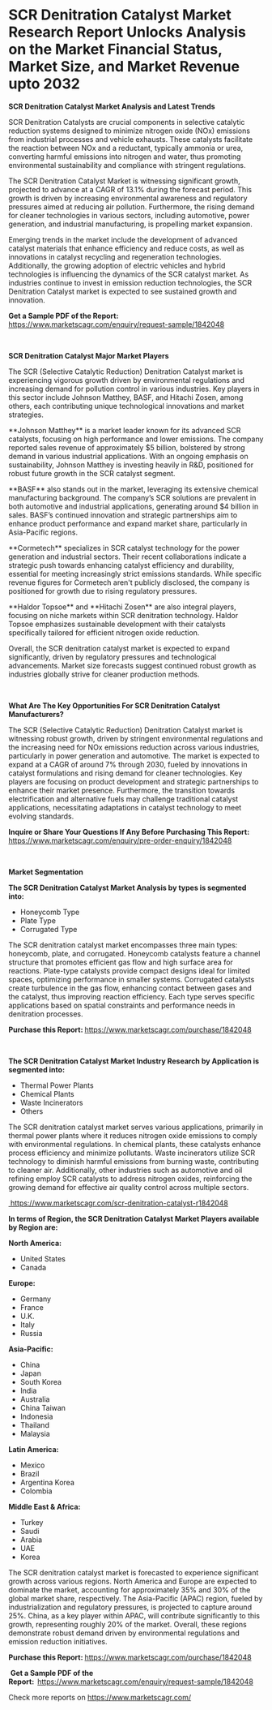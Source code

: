 <p><h1>SCR Denitration Catalyst Market Research Report Unlocks Analysis on the Market Financial Status, Market Size, and Market Revenue upto 2032</h1></p><p><strong>SCR Denitration Catalyst Market Analysis and Latest Trends</strong></p>
<p><p>SCR Denitration Catalysts are crucial components in selective catalytic reduction systems designed to minimize nitrogen oxide (NOx) emissions from industrial processes and vehicle exhausts. These catalysts facilitate the reaction between NOx and a reductant, typically ammonia or urea, converting harmful emissions into nitrogen and water, thus promoting environmental sustainability and compliance with stringent regulations.</p><p>The SCR Denitration Catalyst Market is witnessing significant growth, projected to advance at a CAGR of 13.1% during the forecast period. This growth is driven by increasing environmental awareness and regulatory pressures aimed at reducing air pollution. Furthermore, the rising demand for cleaner technologies in various sectors, including automotive, power generation, and industrial manufacturing, is propelling market expansion.</p><p>Emerging trends in the market include the development of advanced catalyst materials that enhance efficiency and reduce costs, as well as innovations in catalyst recycling and regeneration technologies. Additionally, the growing adoption of electric vehicles and hybrid technologies is influencing the dynamics of the SCR catalyst market. As industries continue to invest in emission reduction technologies, the SCR Denitration Catalyst market is expected to see sustained growth and innovation.</p></p>
<p><strong>Get a Sample PDF of the Report:&nbsp;</strong> <a href="https://www.marketscagr.com/enquiry/request-sample/1842048?utm_campaign=2520&utm_medium=2&utm_source=Github&utm_content=ia&utm_term=26032025&utm_id=scr-denitration-catalyst">https://www.marketscagr.com/enquiry/request-sample/1842048</a></p>
<p>&nbsp;</p>
<p><strong>SCR Denitration Catalyst Major Market Players</strong></p>
<p><p>The SCR (Selective Catalytic Reduction) Denitration Catalyst market is experiencing vigorous growth driven by environmental regulations and increasing demand for pollution control in various industries. Key players in this sector include Johnson Matthey, BASF, and Hitachi Zosen, among others, each contributing unique technological innovations and market strategies.</p><p>**Johnson Matthey** is a market leader known for its advanced SCR catalysts, focusing on high performance and lower emissions. The company reported sales revenue of approximately $5 billion, bolstered by strong demand in various industrial applications. With an ongoing emphasis on sustainability, Johnson Matthey is investing heavily in R&D, positioned for robust future growth in the SCR catalyst segment.</p><p>**BASF** also stands out in the market, leveraging its extensive chemical manufacturing background. The company’s SCR solutions are prevalent in both automotive and industrial applications, generating around $4 billion in sales. BASF’s continued innovation and strategic partnerships aim to enhance product performance and expand market share, particularly in Asia-Pacific regions.</p><p>**Cormetech** specializes in SCR catalyst technology for the power generation and industrial sectors. Their recent collaborations indicate a strategic push towards enhancing catalyst efficiency and durability, essential for meeting increasingly strict emissions standards. While specific revenue figures for Cormetech aren't publicly disclosed, the company is positioned for growth due to rising regulatory pressures.</p><p>**Haldor Topsoe** and **Hitachi Zosen** are also integral players, focusing on niche markets within SCR denitration technology. Haldor Topsoe emphasizes sustainable development with their catalysts specifically tailored for efficient nitrogen oxide reduction.</p><p>Overall, the SCR denitration catalyst market is expected to expand significantly, driven by regulatory pressures and technological advancements. Market size forecasts suggest continued robust growth as industries globally strive for cleaner production methods.</p></p>
<p>&nbsp;</p>
<p><strong>What Are The Key Opportunities For SCR Denitration Catalyst Manufacturers?</strong></p>
<p><p>The SCR (Selective Catalytic Reduction) Denitration Catalyst market is witnessing robust growth, driven by stringent environmental regulations and the increasing need for NOx emissions reduction across various industries, particularly in power generation and automotive. The market is expected to expand at a CAGR of around 7% through 2030, fueled by innovations in catalyst formulations and rising demand for cleaner technologies. Key players are focusing on product development and strategic partnerships to enhance their market presence. Furthermore, the transition towards electrification and alternative fuels may challenge traditional catalyst applications, necessitating adaptations in catalyst technology to meet evolving standards.</p></p>
<p><strong>Inquire or Share Your Questions If Any Before Purchasing This Report:</strong> <a href="https://www.marketscagr.com/enquiry/pre-order-enquiry/1842048?utm_campaign=2520&utm_medium=2&utm_source=Github&utm_content=ia&utm_term=26032025&utm_id=scr-denitration-catalyst">https://www.marketscagr.com/enquiry/pre-order-enquiry/1842048</a></p>
<p>&nbsp;</p>
<p><strong>Market Segmentation</strong></p>
<p><strong>The SCR Denitration Catalyst Market Analysis by types is segmented into:</strong></p>
<p><ul><li>Honeycomb Type</li><li>Plate Type</li><li>Corrugated Type</li></ul></p>
<p><p>The SCR denitration catalyst market encompasses three main types: honeycomb, plate, and corrugated. Honeycomb catalysts feature a channel structure that promotes efficient gas flow and high surface area for reactions. Plate-type catalysts provide compact designs ideal for limited spaces, optimizing performance in smaller systems. Corrugated catalysts create turbulence in the gas flow, enhancing contact between gases and the catalyst, thus improving reaction efficiency. Each type serves specific applications based on spatial constraints and performance needs in denitration processes.</p></p>
<p><strong>Purchase this Report:&nbsp;</strong><a href="https://www.marketscagr.com/purchase/1842048?utm_campaign=2520&utm_medium=2&utm_source=Github&utm_content=ia&utm_term=26032025&utm_id=scr-denitration-catalyst">https://www.marketscagr.com/purchase/1842048</a></p>
<p>&nbsp;</p>
<p><strong>The SCR Denitration Catalyst Market Industry Research by Application is segmented into:</strong></p>
<p><ul><li>Thermal Power Plants</li><li>Chemical Plants</li><li>Waste Incinerators</li><li>Others</li></ul></p>
<p><p>The SCR denitration catalyst market serves various applications, primarily in thermal power plants where it reduces nitrogen oxide emissions to comply with environmental regulations. In chemical plants, these catalysts enhance process efficiency and minimize pollutants. Waste incinerators utilize SCR technology to diminish harmful emissions from burning waste, contributing to cleaner air. Additionally, other industries such as automotive and oil refining employ SCR catalysts to address nitrogen oxides, reinforcing the growing demand for effective air quality control across multiple sectors.</p></p>
<p><a href="https://www.marketscagr.com/scr-denitration-catalyst-r1842048?utm_campaign=2520&utm_medium=2&utm_source=Github&utm_content=ia&utm_term=26032025&utm_id=scr-denitration-catalyst">&nbsp;https://www.marketscagr.com/scr-denitration-catalyst-r1842048</a></p>
<p><strong>In terms of Region, the SCR Denitration Catalyst Market Players available by Region are:</strong></p>
<p>
    <p> <strong> North America: </strong>
        <ul>
            <li>United States</li>
            <li>Canada</li>
        </ul>
        </p> 
    <p> <strong> Europe: </strong>
        <ul>
            <li>Germany</li>
            <li>France</li>
            <li>U.K.</li>
            <li>Italy</li>
            <li>Russia</li>
        </ul>
        </p> 
    <p> <strong> Asia-Pacific: </strong>
        <ul>
            <li>China</li>
            <li>Japan</li>
            <li>South Korea</li>
            <li>India</li>
            <li>Australia</li>
            <li>China Taiwan</li>
            <li>Indonesia</li>
            <li>Thailand</li>
            <li>Malaysia</li>
        </ul>
        </p> 
    <p> <strong> Latin America: </strong>
        <ul>
            <li>Mexico</li>
            <li>Brazil</li>
            <li>Argentina Korea</li>
            <li>Colombia</li>
        </ul>
        </p> 
    <p> <strong> Middle East & Africa: </strong>
        <ul>
            <li>Turkey</li>
            <li>Saudi</li>
            <li>Arabia</li>
            <li>UAE</li>
            <li>Korea</li>
        </ul>
    </p>
    </p>
<p><p>The SCR denitration catalyst market is forecasted to experience significant growth across various regions. North America and Europe are expected to dominate the market, accounting for approximately 35% and 30% of the global market share, respectively. The Asia-Pacific (APAC) region, fueled by industrialization and regulatory pressures, is projected to capture around 25%. China, as a key player within APAC, will contribute significantly to this growth, representing roughly 20% of the market. Overall, these regions demonstrate robust demand driven by environmental regulations and emission reduction initiatives.</p></p>
<p><strong>Purchase this Report: </strong><a href="https://www.marketscagr.com/purchase/1842048?utm_campaign=2520&utm_medium=2&utm_source=Github&utm_content=ia&utm_term=26032025&utm_id=scr-denitration-catalyst">https://www.marketscagr.com/purchase/1842048</a></p>
<p>&nbsp;<strong>Get a Sample PDF of the Report:&nbsp;&nbsp;</strong><a href="https://www.marketscagr.com/enquiry/request-sample/1842048?utm_campaign=2520&utm_medium=2&utm_source=Github&utm_content=ia&utm_term=26032025&utm_id=scr-denitration-catalyst">https://www.marketscagr.com/enquiry/request-sample/1842048</a></p>
<p><strong></strong></p>
<p>Check more reports on <a href="https://www.marketscagr.com/?utm_campaign=2520&utm_medium=2&utm_source=Github&utm_content=ia&utm_term=26032025&utm_id=scr-denitration-catalyst">https://www.marketscagr.com/</a></p>